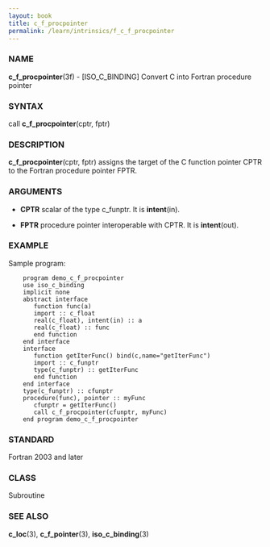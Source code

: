 ```yaml
---
layout: book
title: c_f_procpointer
permalink: /learn/intrinsics/f_c_f_procpointer
---
```

### NAME

**c\_f\_procpointer**(3f) - \[ISO\_C\_BINDING\]
Convert C into Fortran procedure pointer

### SYNTAX

call **c\_f\_procpointer**(cptr, fptr)

### DESCRIPTION

**c\_f\_procpointer**(cptr, fptr) assigns the target of the C function
pointer CPTR to the Fortran procedure pointer FPTR.

### ARGUMENTS

  - **CPTR**
    scalar of the type c\_funptr. It is **intent**(in).

  - **FPTR**
    procedure pointer interoperable with CPTR. It is **intent**(out).

### EXAMPLE

Sample program:

```
    program demo_c_f_procpointer
    use iso_c_binding
    implicit none
    abstract interface
       function func(a)
       import :: c_float
       real(c_float), intent(in) :: a
       real(c_float) :: func
       end function
    end interface
    interface
       function getIterFunc() bind(c,name="getIterFunc")
       import :: c_funptr
       type(c_funptr) :: getIterFunc
       end function
    end interface
    type(c_funptr) :: cfunptr
    procedure(func), pointer :: myFunc
       cfunptr = getIterFunc()
       call c_f_procpointer(cfunptr, myFunc)
    end program demo_c_f_procpointer
```

### STANDARD

Fortran 2003 and later

### CLASS

Subroutine

### SEE ALSO

**c\_loc**(3), **c\_f\_pointer**(3), **iso\_c\_binding**(3)
